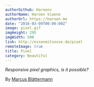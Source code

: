 ```yaml
---
authorGithub: Haroenv
authorName: Haroen Viaene
authorUrl: https://haroen.me
date: "2016-03-09T00:00:00Z"
image: pixel.gif
imgHeight: 295
imgWidth: 500
link: http://essenmitsosse.de/pixel
remoteImage: true
title: Pixel
category: Beautiful
---
```


_Responsive pixel graphics, is it possible?_

By [Marcus Blättermann](http://essenmitsosse.de)
